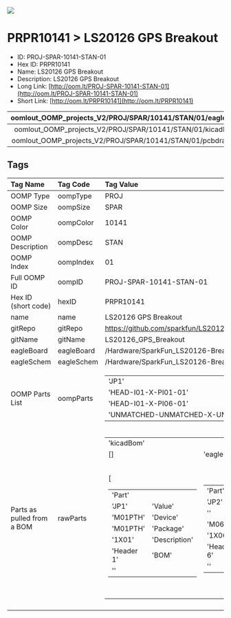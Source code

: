 


  
![][im]
# PRPR10141 > LS20126 GPS Breakout

- ID: PROJ-SPAR-10141-STAN-01
- Hex ID: PRPR10141
- Name: LS20126 GPS Breakout
- Description: LS20126 GPS Breakout
- Long Link: [http://oom.lt/PROJ-SPAR-10141-STAN-01](http://oom.lt/PROJ-SPAR-10141-STAN-01)
- Short Link: [http://oom.lt/PRPR10141](http://oom.lt/PRPR10141)
  

|oomlout_OOMP_projects_V2/PROJ/SPAR/10141/STAN/01/eagleImage.png|oomlout_OOMP_projects_V2/PROJ/SPAR/10141/STAN/01/eagleSchemImage.png|oomlout_OOMP_projects_V2/PROJ/SPAR/10141/STAN/01/kicadPcb3dFront.png|oomlout_OOMP_projects_V2/PROJ/SPAR/10141/STAN/01/kicadPcb3dBack.png|
| :---: | :---: | :---: | :---: |
|oomlout_OOMP_projects_V2/PROJ/SPAR/10141/STAN/01/kicadPcb3d.png|oomlout_OOMP_projects_V2/PROJ/SPAR/10141/STAN/01/bomBack.png|oomlout_OOMP_projects_V2/PROJ/SPAR/10141/STAN/01/bomFront.png|oomlout_OOMP_projects_V2/PROJ/SPAR/10141/STAN/01/pcbdraw.svg|
|oomlout_OOMP_projects_V2/PROJ/SPAR/10141/STAN/01/pcbdrawBack.svg||||

## Tags
  

|Tag Name|Tag Code|Tag Value|
| :--- | :--- | :--- |
|OOMP Type|oompType|PROJ|
|OOMP Size|oompSize|SPAR|
|OOMP Color|oompColor|10141|
|OOMP Description|oompDesc|STAN|
|OOMP Index|oompIndex|01|
|Full OOMP ID|oompID|PROJ-SPAR-10141-STAN-01|
|Hex ID (short code)|hexID|PRPR10141|
|name|name|LS20126 GPS Breakout|
|gitRepo|gitRepo|https://github.com/sparkfun/LS20126_GPS_Breakout|
|gitName|gitName|LS20126_GPS_Breakout|
|eagleBoard|eagleBoard|/Hardware/SparkFun_LS20126-Breakout-v11.brd|
|eagleSchem|eagleSchem|/Hardware/SparkFun_LS20126-Breakout-v11.sch|
|OOMP Parts List|oompParts|<table><tr><td>'JP1'</td></tr><tr><td> 'HEAD-I01-X-PI01-01'</td><td> 'JP2'</td></tr><tr><td> 'HEAD-I01-X-PI06-01'</td><td> 'U1'</td></tr><tr><td> 'UNMATCHED-UNMATCHED-X-UNMATCHED-01'</td></tr></table>|
|Parts as pulled from a BOM|rawParts|<table><tr><td>'kicadBom'</td></tr><tr><td> []</td><td> 'eagleBom'</td></tr><tr><td> [<table><tr><td>'Part'</td></tr><tr><td> 'JP1'</td><td> 'Value'</td></tr><tr><td> 'M01PTH'</td><td> 'Device'</td></tr><tr><td> 'M01PTH'</td><td> 'Package'</td></tr><tr><td> '1X01'</td><td> 'Description'</td></tr><tr><td> 'Header 1'</td><td> 'BOM'</td></tr><tr><td> ''</td></tr></table></td><td> <table><tr><td>'Part'</td></tr><tr><td> 'JP2'</td><td> 'Value'</td></tr><tr><td> ''</td><td> 'Device'</td></tr><tr><td> 'M06SIP'</td><td> 'Package'</td></tr><tr><td> '1X06'</td><td> 'Description'</td></tr><tr><td> 'Header 6'</td><td> 'BOM'</td></tr><tr><td> ''</td></tr></table></td><td> <table><tr><td>'Part'</td></tr><tr><td> 'U$1'</td><td> 'Value'</td></tr><tr><td> 'CREATIVE_COMMONS'</td><td> 'Device'</td></tr><tr><td> 'CREATIVE_COMMONS'</td><td> 'Package'</td></tr><tr><td> 'CREATIVE_COMMONS'</td><td> 'Description'</td></tr><tr><td> ''</td><td> 'BOM'</td></tr><tr><td> ''</td></tr></table></td><td> <table><tr><td>'Part'</td></tr><tr><td> 'U1'</td><td> 'Value'</td></tr><tr><td> 'LS20126'</td><td> 'Device'</td></tr><tr><td> 'LS20126'</td><td> 'Package'</td></tr><tr><td> 'LS20126'</td><td> 'Description'</td></tr><tr><td> 'LS20126 20-Channel GPS Module'</td><td> 'BOM'</td></tr><tr><td> ''</td></tr></table>]</td></tr></table>|
||||



[im]: PROJ/SPAR/10141/STAN/01/kicadPcb3d_450.png
